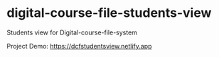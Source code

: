 # digital-course-file-students-view

Students view for Digital-course-file-system

Project Demo: https://dcfstudentsview.netlify.app
